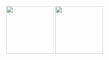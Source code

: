 <img align="left" align="top" height="130px" src="https://github-readme-stats.vercel.app/api?username=OAkimasa&count_private=true&show_icons=true&theme=github_dark" />
<img align="left" align="top" height="130px" src="https://github-readme-stats.vercel.app/api/top-langs/?username=OAkimasa&layout=compact&theme=github_dark" />
